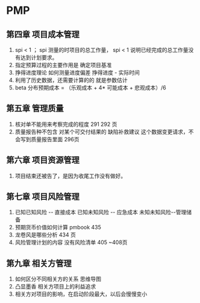 # PMP

## 第四章 项目成本管理

1. spi < 1  ； spi 测量的时项目的总工作量， spi < 1 说明已经完成的总工作量没有达到计划要求。
2. 指定预算过程的主要作用是 确定项目基准
3. 挣得进度理论 如何测量进度偏差   挣得进度 - 实际时间 
4. 利用了历史数据，还需要计算的的 就是参数估计
5. beta 分布预期成本 =  （乐观成本 + 4* 可能成本 + 悲观成本）/6

## 第五章 管理质量

1. 核对单不能用来考察完成的程度  291  292 页
2. 质量报告种不包含 对某个可交付结果的 缺陷补救建议    这个数据变更请求，不会写到质量报告里面  296页

## 第六章 项目资源管理

1.  项目结束还被告了，是因为收尾工作没有做好。

## 第七章 项目风险管理

1. 已知已知风险 -- 直接成本  已知未知风险 -- 应急成本  未知未知风险--管理储备
2. 预期货币价值如何计算 pmbook 435
3. 龙卷风是哪些分析  434 页
4. 风险管理计划的内容 没有风险清单 405 ~408页

## 第九章 相关方管理

1. 如何区分不同相关方的关系   思维导图
2. 凸显墨香  相关方项目上的利益追求
3. 相关方对项目的影响，在启动阶段最大，以后会慢慢变小

